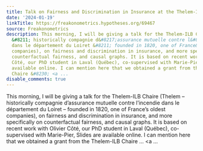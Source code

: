 ```yaml
---
title: Talk on Fairness and Discrimination in Insurance at the Thelem-ILB Chaire
date: '2024-01-19'
linkTitle: https://freakonometrics.hypotheses.org/69467
source: Freakonometrics
description: This morning, I will be giving a talk for the Thelem-ILB Chaire (Thelem
  &#8211; historically compagnie d&#8217;assurance mutuelle contre l&#8217;incendie
  dans le département du Loiret &#8211; founded in 1820, one of France&#8217;s oldest
  companies), on fairness and discrimination in insurance, and more specifically on
  counterfactual fairness, and causal graphs. It is based on recent work with Olivier
  Côté, our PhD student in Laval (Québec), co-supervised with Marie-Pier, Slides are
  available online. I can mention here that we obtained a grant from the Thelem-ILB
  Chaire &#8230; <a ...
disable_comments: true
---
```

This morning, I will be giving a talk for the Thelem-ILB Chaire (Thelem &#8211; historically compagnie d&#8217;assurance mutuelle contre l&#8217;incendie dans le département du Loiret &#8211; founded in 1820, one of France&#8217;s oldest companies), on fairness and discrimination in insurance, and more specifically on counterfactual fairness, and causal graphs. It is based on recent work with Olivier Côté, our PhD student in Laval (Québec), co-supervised with Marie-Pier, Slides are available online. I can mention here that we obtained a grant from the Thelem-ILB Chaire &#8230; <a ...